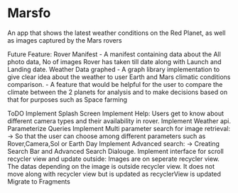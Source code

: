 # Marsfo
An app that shows the latest weather conditions on the Red Planet, as well as images captured by the Mars rovers

Future Feature:
Rover Manifest - A manifest containing data about the All photo data, No of images Rover has taken till date along with Launch and Landing date.
Weather Data graphed - A graph library implementation to give clear idea about the weather to user 
Earth and Mars climatic conditions comparison. - A feature that would be helpful for the user to compare the climate between the 2 planets for analysis and to make decisions based on that for purposes such as Space farming

ToDO
Implement Splash Screen
Implement Help:
    Users get to know about different camera types and their availability in rover.
Implement Weather api.
Parameterize Queries
Implement Multi parameter search for image retrieval:
    -> So that the user can choose among different parameters such as Rover,Camera,Sol or Earth Day
Implement Advanced search:
    -> Creating Search Bar and Advanced Search Dialouge.
Implement interface for scroll recycler view and update outside:
    Images are on seperate recycler view. The datas depending on the image is outside recycler view. It does not move along with recycler view but is updated as recyclerView is updated
Migrate to Fragments